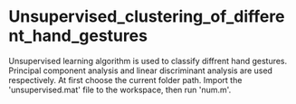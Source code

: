# Unsupervised_clustering_of_different_hand_gestures
Unsupervised learning algorithm is used to classify diffrent hand gestures. Principal component analysis and linear discriminant analysis are used respectively.
At first choose the current folder path. Import the 'unsupervised.mat' file to the workspace, then run 'num.m'.
